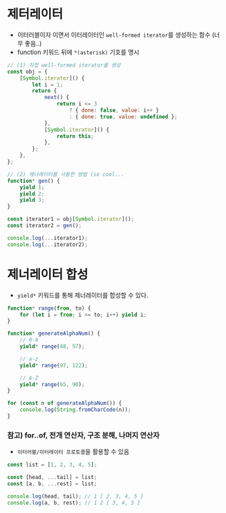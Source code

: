 # 제터레이터

-   이터러블이자 이면서 이터레이터인 `well-formed iterator`를 생성하는 함수 (너무 좋음..)
-   function 키워드 뒤에 `*(asterisk)` 기호를 명시

```jsx
// (1) 직접 well-formed iterator를 생성
const obj = {
	[Symbol.iterator]() {
		let i = 1;
		return {
			next() {
				return i <= 3
					? { done: false, value: i++ }
					: { done: true, value: undefined };
			},
			[Symbol.iterator]() {
				return this;
			},
		};
	},
};

// (2) 제너레이터를 사용한 방법 (so cool...
function* gen() {
	yield 1;
	yield 2;
	yield 3;
}

const iterator1 = obj[Symbol.iterator]();
const iterator2 = gen();

console.log(...iterator1);
console.log(...iterator2);
```

# 제너레이터 합성

-   `yield*` 키워드를 통해 제너레이터를 합성할 수 있다.

```jsx
function* range(from, to) {
	for (let i = from; i <= to; i++) yield i;
}

function* generateAlphaNum() {
	// 0-9
	yield* range(48, 57);

	// a-z
	yield* range(97, 122);

	// A-Z
	yield* range(65, 90);
}

for (const n of generateAlphaNum()) {
	console.log(String.fromCharCode(n));
}
```

### 참고) for..of, 전개 연산자, 구조 분해, 나머지 연산자

-   `이터러블/이터레이터 프로토콜`을 활용할 수 있음

```jsx
const list = [1, 2, 3, 4, 5];

const [head, ...tail] = list;
const [a, b, ...rest] = list;

console.log(head, tail); // 1 [ 2, 3, 4, 5 ]
console.log(a, b, rest); // 1 2 [ 3, 4, 5 ]
```
